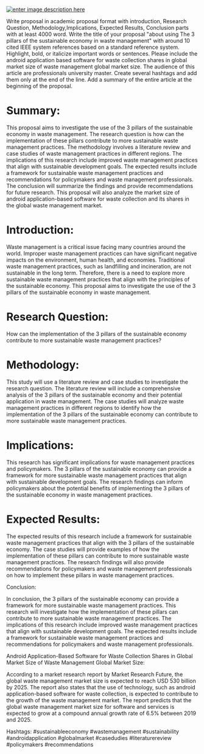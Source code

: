 [![enter image description here][1]][1]

Write proposal in academic proposal format with introduction, Research Question, Methodology,Implications, Expected Results, Conclusion parts with at least 4000 word. 
Write the title of your proposal "about using The 3 pillars of the sustainable economy in waste management" with around 10 cited IEEE system references based on a standard reference system.
Highlight, bold, or italicize important words or sentences.
Please include the android application based software for waste collection shares in global market size of waste management global market size.
The audience of this article are professionals university master.
Create several hashtags and add them only at the end of the line.
Add a summary of the entire article at the beginning of the proposal.


# Summary:

This proposal aims to investigate the use of the 3 pillars of the sustainable economy in waste management. The research question is how can the implementation of these pillars contribute to more sustainable waste management practices. The methodology involves a literature review and case studies of waste management practices in different regions. The implications of this research include improved waste management practices that align with sustainable development goals. The expected results include a framework for sustainable waste management practices and recommendations for policymakers and waste management professionals. The conclusion will summarize the findings and provide recommendations for future research. This proposal will also analyze the market size of android application-based software for waste collection and its shares in the global waste management market.

# Introduction:

Waste management is a critical issue facing many countries around the world. Improper waste management practices can have significant negative impacts on the environment, human health, and economies. Traditional waste management practices, such as landfilling and incineration, are not sustainable in the long term. Therefore, there is a need to explore more sustainable waste management practices that align with the principles of the sustainable economy. This proposal aims to investigate the use of the 3 pillars of the sustainable economy in waste management.

# Research Question:

How can the implementation of the 3 pillars of the sustainable economy contribute to more sustainable waste management practices?

# Methodology:

This study will use a literature review and case studies to investigate the research question. The literature review will include a comprehensive analysis of the 3 pillars of the sustainable economy and their potential application in waste management. The case studies will analyze waste management practices in different regions to identify how the implementation of the 3 pillars of the sustainable economy can contribute to more sustainable waste management practices.

# Implications:

This research has significant implications for waste management practices and policymakers. The 3 pillars of the sustainable economy can provide a framework for more sustainable waste management practices that align with sustainable development goals. The research findings can inform policymakers about the potential benefits of implementing the 3 pillars of the sustainable economy in waste management practices.

# Expected Results:

The expected results of this research include a framework for sustainable waste management practices that align with the 3 pillars of the sustainable economy. The case studies will provide examples of how the implementation of these pillars can contribute to more sustainable waste management practices. The research findings will also provide recommendations for policymakers and waste management professionals on how to implement these pillars in waste management practices.

Conclusion:

In conclusion, the 3 pillars of the sustainable economy can provide a framework for more sustainable waste management practices. This research will investigate how the implementation of these pillars can contribute to more sustainable waste management practices. The implications of this research include improved waste management practices that align with sustainable development goals. The expected results include a framework for sustainable waste management practices and recommendations for policymakers and waste management professionals.

Android Application-Based Software for Waste Collection Shares in Global Market Size of Waste Management Global Market Size:

According to a market research report by Market Research Future, the global waste management market size is expected to reach USD 530 billion by 2025. The report also states that the use of technology, such as android application-based software for waste collection, is expected to contribute to the growth of the waste management market. The report predicts that the global waste management market size for software and services is expected to grow at a compound annual growth rate of 6.5% between 2019 and 2025.

Hashtags: #sustainableeconomy #wastemanagement #sustainability #androidapplication #globalmarket #casedudies #literaturereview #policymakers #recommendations





  [1]: https://i.stack.imgur.com/yT0ih.jpg
